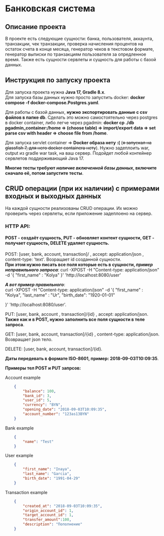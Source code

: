 # Банковская система
## Описание проекта
В проекте есть следующие сущности: банка, пользователя, аккаунта, транзакции, чек транзакции, проверка начисления процентов на остаток счета в конце месяца, генератор чеков в текстовом формате, генератор выписки по транзакциям пользователя за опредленное время. Также есть сущности сервлеты и сущность для работы с базой данных.
## Инструкция по запуску проекта
Для запуска проекта нужна **Java 17, Gradle 8.x**.  
Для запуска базы данных нужно просто запустить docker: **docker compose -f docker-compose.Postgres.yaml**.

Для работы с базой данных, **нужно экспортировать данные с csv файлов в папке db**.
Сделать это можно самостоятельно через postgres в docker container, либо легче через pgadmin: **docker cp ./db pgadmin_container:/home => (choose table) => import/export data => set parse csv with header => choose file from /home**. 

Для запуска servlet container => **Docker образа нету :(** (~~я запускал на glassfish 7, для него docker containera нету~~). Нужно задеплоить war, output из gradle war task, на ваш сервер. Подойдет любой контейнер сервлетов поддерживающий Java 17.

**Многие тесты требуют _наличие включенной базы данных_, включите сначало её, потом запустите тесты**.

## CRUD операции (при их наличии) с примерами входных и выходных данных
На каждой сущности реализованы CRUD операции. Их можно проверить через сервлеты, если приложение задеплоено на сервер.  
### HTTP API: 
#### POST - создаёт сущность, PUT - обновляет контент сущности, GET - получает сущность, DELETE удаляет сущность.

POST: [user, bank, account, transaction]/ , accept: application/json , content-type: 'text'. Возращает id созданной сущности.  
**При этом нужно писать все поля которые есть в сущности, _пример неправильного запроса_**:
curl -XPOST -H "Content-type: application/json" -d '{
 "first_name" : "Kolya"
}' 'http://localhost:8080/user'

**_А вот пример правильного_**:  
curl -XPOST -H "Content-type: application/json" -d '{
 "first_name" : "Kolya",
 "last_name" : "Ur",
 "birth_date": "1920-01-01"
 
}' 'http://localhost:8080/user'.

PUT: [user, bank, account , transaction]/{id} , accept: application/json. **Также как и в POST, нужно заполнить все поля сущности в теле запроса**.

GET: [user, bank, account, transaction]/{id} , content-type: application/json. Возвращает json тело.

DELETE: [user, bank, account, transaction]/{id}.

**Даты передевать в формате ISO-8601, пример: 2018-09-03T10:09:35**.


**Примеры тел POST и PUT запрсов:**

Account example

```json
    {
        "balance": 100,
        "bank_id": 3,
        "user_id": 5,
        "currency": "BYN",
        "opening_date": "2018-09-03T10:09:35",
        "account_number": "123as13BYN"
    }
```


Bank example 

```json
    {
        "name": "Test"
    }
```


User example 

```json
    {
        "first_name": "Inaya",
        "last_name": "Garcia",
        "birth_date": "1991-04-29"
    }
```

Transaction example 

```json
    {
        "created_at": "2018-09-03T10:09:35",
        "origin_account_id": 1,
        "target_account_id": 1,
        "transfer_amount":100,
        "description": "Пополнение"
    }
```

